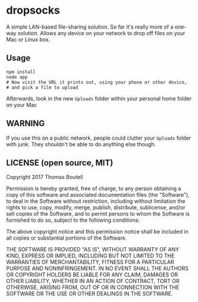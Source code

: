 # dropsocks

A simple LAN-based file-sharing solution. So far it's really more of a one-way solution. Allows any device on your network to drop off files on your Mac or Linux box.

## Usage

```
npm install
node app
# Now visit the URL it prints out, using your phone or other device,
# and pick a file to upload
```

Afterwards, look in the new `Uploads` folder within your personal home folder on your Mac 

## WARNING

If you use this on a public network, people could clutter your `Uploads` folder with junk. They shouldn't be able to do anything else though.

## LICENSE (open source, MIT)

Copyright 2017 Thomas Boutell

Permission is hereby granted, free of charge, to any person obtaining a copy of this software and associated documentation files (the "Software"), to deal in the Software without restriction, including without limitation the rights to use, copy, modify, merge, publish, distribute, sublicense, and/or sell copies of the Software, and to permit persons to whom the Software is furnished to do so, subject to the following conditions:

The above copyright notice and this permission notice shall be included in all copies or substantial portions of the Software.

THE SOFTWARE IS PROVIDED "AS IS", WITHOUT WARRANTY OF ANY KIND, EXPRESS OR IMPLIED, INCLUDING BUT NOT LIMITED TO THE WARRANTIES OF MERCHANTABILITY, FITNESS FOR A PARTICULAR PURPOSE AND NONINFRINGEMENT. IN NO EVENT SHALL THE AUTHORS OR COPYRIGHT HOLDERS BE LIABLE FOR ANY CLAIM, DAMAGES OR OTHER LIABILITY, WHETHER IN AN ACTION OF CONTRACT, TORT OR OTHERWISE, ARISING FROM, OUT OF OR IN CONNECTION WITH THE SOFTWARE OR THE USE OR OTHER DEALINGS IN THE SOFTWARE.

